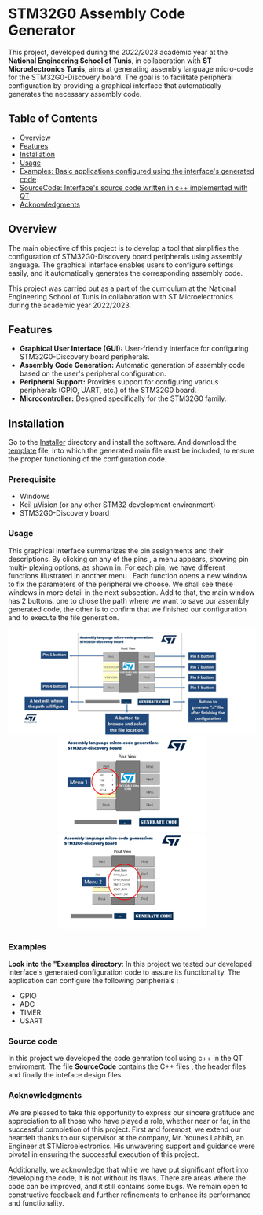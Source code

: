 # STM32G0 Assembly Code Generator

This project, developed during the 2022/2023 academic year at the **National Engineering School of Tunis**, in collaboration with **ST Microelectronics Tunis**, aims at generating assembly language micro-code for the STM32G0-Discovery board. The goal is to facilitate peripheral configuration by providing a graphical interface that automatically generates the necessary assembly code.

## Table of Contents
- [Overview](#overview)
- [Features](#features)
- [Installation](#installation)
- [Usage](#usage)
- [Examples: Basic applications configured using the interface's generated code ](#Examples)
- [SourceCode: Interface's source code written in c++ implemented with QT](#Source-Code)
- [Acknowledgments](#acknowledgments)

## Overview

The main objective of this project is to develop a tool that simplifies the configuration of STM32G0-Discovery board peripherals using assembly language. The graphical interface enables users to configure settings easily, and it automatically generates the corresponding assembly code.

This project was carried out as a part of the curriculum at the National Engineering School of Tunis in collaboration with ST Microelectronics during the academic year 2022/2023.

## Features

- **Graphical User Interface (GUI):** User-friendly interface for configuring STM32G0-Discovery board peripherals.
- **Assembly Code Generation:** Automatic generation of assembly code based on the user's peripheral configuration.
- **Peripheral Support:** Provides support for configuring various peripherals (GPIO, UART, etc.) of the STM32G0 board.
- **Microcontroller:** Designed specifically for the STM32G0 family.

## Installation
   Go to the [Installer](https://github.com/OussamaMouin/STM32G0CubeAssembly/blob/main/Installer) directory and install the software.
   And download the [template](https://github.com/OussamaMouin/STM32G0CubeAssembly/blob/main/Template) file, into which the generated main file must be included, to ensure the proper functioning of the configuration code.

### Prerequisite

- Windows
- Keil µVision (or any other STM32 development environment)
- STM32G0-Discovery board

### Usage

This graphical interface summarizes the pin assignments and their descriptions. By clicking
on any of the pins , a menu appears, showing pin multi- plexing options, as shown in.
For each pin, we have different functions illustrated in another menu . Each function opens
a new window to fix the parameters of the peripheral we choose. We shall see these windows in
more detail in the next subsection. Add to that, the main window has 2 buttons, one to chose
the path where we want to save our assembly generated code, the other is to confirm that we
finished our configuration and to execute the file generation.
<p align="center">
    <img src="Images/Main_Menu.png" alt = "Pin Menu" width="600"/>
   
   <img src="Images/PinMenu1.png" alt = "Pin Menu" width="300"/>
    
   <img src="Images/PinMenu2.png" alt = "Pin Menu" width="300"/>
 
</p>

### Examples
**Look into the "Examples directory**:
In this project we tested our developed interface's generated configuration code to assure its functionality. The application can configure the following peripherials :
<ul>
  <li>GPIO</li>
  <li>ADC</li>
  <li>TIMER</li>
  <li>USART</li>
</ul>

### Source code

In this project we developed the code genration tool using c++ in the QT enviroment. The file **SourceCode** contains the C++ files , the header files and finally the inteface design files.

### Acknowledgments

We are pleased to take this opportunity to express our sincere gratitude and appreciation to all those who have played a role, whether near or far, in the successful completion of this project. First and foremost, we extend our heartfelt thanks to our supervisor at the company, Mr. Younes Lahbib, an Engineer at STMicroelectronics. His unwavering support and guidance were pivotal in ensuring the successful execution of this project.

Additionally, we acknowledge that while we have put significant effort into developing the code, it is not without its flaws. There are areas where the code can be improved, and it still contains some bugs. We remain open to constructive feedback and further refinements to enhance its performance and functionality.

